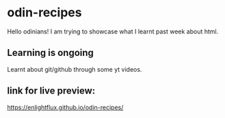 # odin-recipes
Hello odinians!
I am trying to showcase what I learnt past week about html. 

## Learning is ongoing 
Learnt about git/github through some yt videos.

## link for live preview:
https://enlightflux.github.io/odin-recipes/
